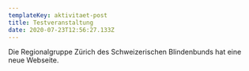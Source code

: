 ```yaml
---
templateKey: aktivitaet-post
title: Testveranstaltung
date: 2020-07-23T12:56:27.133Z
---
```

Die Regionalgruppe Zürich des Schweizerischen Blindenbunds hat eine neue Webseite.